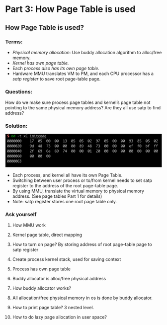 # Part 3: How Page Table is used

## How Page Table is used?

### Terms:

* _Physical memory allocation_: Use buddy allocation algorithm to alloc/free memory.
* _Kernel has own page table._
* Each _process also has its own page table._
* Hardware MMU translates VM to PM, and each CPU processor has a _satp register_ to save root page-table page.

### Questions: 

How do we make sure process page tables and kernel’s page table not pointing to the same physical memory address? Are they all use satp to find address?

### Solution:

![](../../.gitbook/assets/image%20%2825%29.png)

* Each process, and kernel all have its own Page Table.
* Switching between user process or to/from kernel needs to set satp register to the address of the root page-table page.
* By using MMU, translate the virtual memory to physical memory address. \(See page tables Part 1 for details\)
* Note: satp register stores one root page table only. 

### **Ask yourself** 

1. How MMU work 

2. Kernel page table, direct mapping 

3. How to turn on page? By storing address of root page-table page to satp register 

4. Create process kernel stack, used for saving context 

5. Process has own page table 

6. Buddy allocator is alloc/free physical address 

7. How buddy allocator works? 

8. All allocation/free physical memory in os is done by buddy allocator. 

9. How to print page table? 3 nested level. 

10. How to do lazy page allocation in user space?

